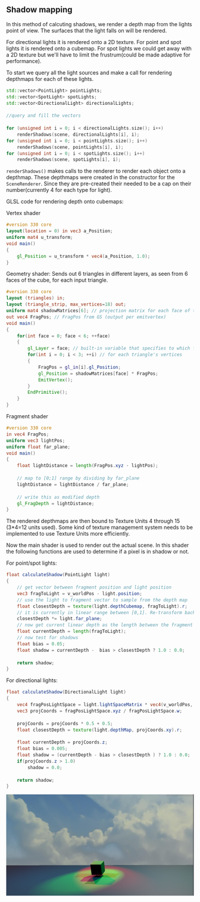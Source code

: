 ## Shadow mapping

In this method of calcuting shadows, we render a depth map from the lights point of view. The surfaces that the light falls on will be rendered.

For directional lights it is rendered onto a 2D texture. For point and spot lights it is rendered onto a cubemap. For spot lights we could get away with a 2D texture but we'll have to limit the frustrum(could be made adaptive for performance).

To start we query all the light sources and make a call for rendering depthmaps for each of these lights.

``` cpp
std::vector<PointLight> pointLights;
std::vector<SpotLight> spotLights;
std::vector<DirectionalLight> directionalLights;

//query and fill the vectors

for (unsigned int i = 0; i < directionalLights.size(); i++)
    renderShadows(scene, directionalLights[i], i);
for (unsigned int i = 0; i < pointLights.size(); i++)
    renderShadows(scene, pointLights[i], i);
for (unsigned int i = 0; i < spotLights.size(); i++)
    renderShadows(scene, spotLights[i], i);
```

```renderShadows()``` makes calls to the renderer to render each object onto a depthmap. These depthmaps were created in the constructor for the ```SceneRenderer```. Since they are pre-created their needed to be a cap on their number(currently 4 for each type for light).

GLSL code for rendering depth onto cubemaps:

Vertex shader
``` glsl
#version 330 core
layout(location = 0) in vec3 a_Position;
uniform mat4 u_transform;
void main()
{
	gl_Position = u_transform * vec4(a_Position, 1.0);
}
```
Geometry shader: Sends out 6 triangles in different layers, as seen from 6 faces of the cube, for each input triangle.
``` glsl
#version 330 core
layout (triangles) in;
layout (triangle_strip, max_vertices=18) out;
uniform mat4 shadowMatrices[6]; // projection matrix for each face of the cube
out vec4 FragPos; // FragPos from GS (output per emitvertex)
void main()
{
    for(int face = 0; face < 6; ++face)
    {
        gl_Layer = face; // built-in variable that specifies to which face we render.
        for(int i = 0; i < 3; ++i) // for each triangle's vertices
        {
            FragPos = gl_in[i].gl_Position;
            gl_Position = shadowMatrices[face] * FragPos;
            EmitVertex();
        }    
        EndPrimitive();
    }
}
```
Fragment shader
``` glsl
#version 330 core
in vec4 FragPos;
uniform vec3 lightPos;
uniform float far_plane;
void main()
{
    float lightDistance = length(FragPos.xyz - lightPos);
    
    // map to [0;1] range by dividing by far_plane
    lightDistance = lightDistance / far_plane;
    
    // write this as modified depth
    gl_FragDepth = lightDistance;
}
```

The rendered depthmaps are then bound to Texture Units 4 through 15 (3*4=12 units used).
Some kind of texture management system needs to be implemented to use Texture Units more efficiently.

Now the main shader is used to render out the actual scene.
In this shader the following functions are used to determine if a pixel is in shadow or not.

For point/spot lights:
``` glsl
float calculateShadow(PointLight light)
{
    // get vector between fragment position and light position
    vec3 fragToLight = v_worldPos - light.position;
    // use the light to fragment vector to sample from the depth map    
    float closestDepth = texture(light.depthCubemap, fragToLight).r;
    // it is currently in linear range between [0,1]. Re-transform back to original value
    closestDepth *= light.far_plane;
    // now get current linear depth as the length between the fragment and light position
    float currentDepth = length(fragToLight);
    // now test for shadows
    float bias = 0.05; 
    float shadow = currentDepth -  bias > closestDepth ? 1.0 : 0.0;

    return shadow;
}  
```
For directional lights:
``` glsl
float calculateShadow(DirectionalLight light)
{
	vec4 fragPosLightSpace = light.lightSpaceMatrix * vec4(v_worldPos, 1.0);
    vec3 projCoords = fragPosLightSpace.xyz / fragPosLightSpace.w;

    projCoords = projCoords * 0.5 + 0.5;
    float closestDepth = texture(light.depthMap, projCoords.xy).r; 

    float currentDepth = projCoords.z;
    float bias = 0.005;
	float shadow = (currentDepth - bias > closestDepth ) ? 1.0 : 0.0; 
    if(projCoords.z > 1.0)
        shadow = 0.0;
        
    return shadow;
}
```
![singinToTheClouds](https://github.com/alanaman/Light-doc/blob/main/images/singinToTheClouds.png)
